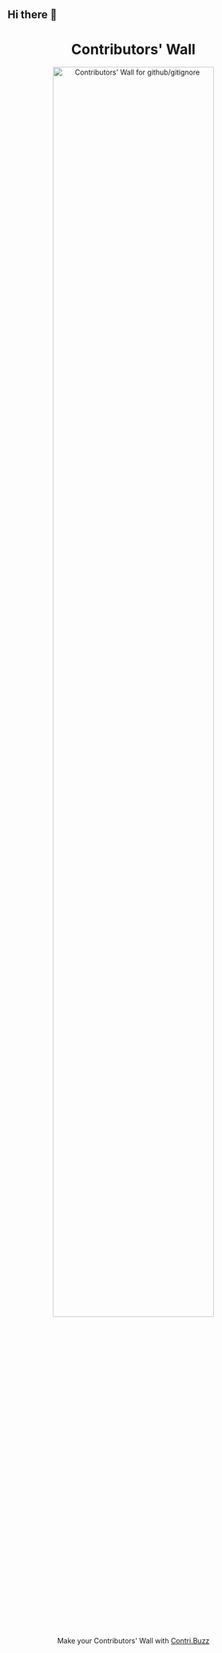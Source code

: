 ## Hi there 👋

<h1 align="center">Contributors' Wall</h1>

<p align="center">
  <a href="https://github.com/github/gitignore/graphs/contributors">
    <img src="https://firebasestorage.googleapis.com/v0/b/contribuzz.appspot.com/o/walls%2Fgithub-gitignore.png?alt=media&token=fc4f2b4e-e6f5-46e6-a5ff-2b00fb6fd2f3" alt="Contributors' Wall for github/gitignore" width="80%">
  </a>
</p>

<p align="center">
  Make your Contributors' Wall with <a href="https://contri.buzz/">Contri.Buzz</a>
</p>


<!--
**hemanth0525/hemanth0525** is a ✨ _special_ ✨ repository because its `README.md` (this file) appears on your GitHub profile.

Here are some ideas to get you started:

- 🔭 I’m currently working on ...
- 🌱 I’m currently learning ...
- 👯 I’m looking to collaborate on ...
- 🤔 I’m looking for help with ...
- 💬 Ask me about ...
- 📫 How to reach me: ...
- 😄 Pronouns: ...
- ⚡ Fun fact: ...
-->
